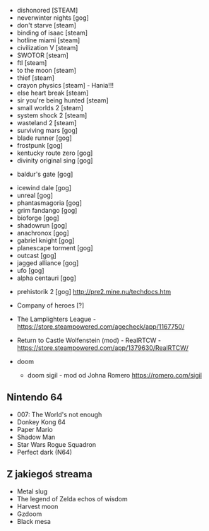 - dishonored [STEAM]
- neverwinter nights [gog]
- don't starve [steam]
- binding of isaac [steam]
- hotline miami [steam]
- civilization V [steam]
- SWOTOR [steam]
- ftl [steam]
- to the moon [steam]
- thief [steam]
- crayon physics [steam] - Hania!!!
- else heart break [steam]
- sir you're being hunted [steam]
- small worlds 2 [steam]
- system shock 2 [steam]
- wasteland 2 [steam]
- surviving mars [gog]
- blade runner [gog]
- frostpunk [gog]
- kentucky route zero [gog]
- divinity original sing [gog]
+ baldur's gate [gog]
- icewind dale [gog]
- unreal [gog]
- phantasmagoria [gog]
- grim fandango [gog]
- bioforge [gog]
- shadowrun [gog]
- anachronox [gog]
- gabriel knight [gog]
- planescape torment [gog]
- outcast [gog]
- jagged alliance [gog]
- ufo [gog]
- alpha centauri [gog]
+ prehistorik 2 [gog] http://pre2.mine.nu/techdocs.htm
- Company of heroes [?]
- The Lamplighters League - https://store.steampowered.com/agecheck/app/1167750/
- Return to Castle Wolfenstein (mod) - RealRTCW - https://store.steampowered.com/app/1379630/RealRTCW/

- doom
  -  doom sigil - mod od Johna Romero  https://romero.com/sigil

## Nintendo 64
- 007: The World's not enough
- Donkey Kong 64
- Paper Mario
- Shadow Man
- Star Wars Rogue Squadron
- Perfect dark (N64)
  
## Z jakiegoś streama


- Metal slug
- The legend of Zelda echos of wisdom
- Harvest moon
- Gzdoom
- Black mesa
